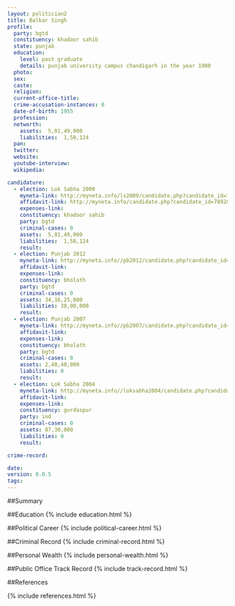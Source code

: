 ```yaml
---
layout: politician2
title: Balkar Singh
profile: 
  party: bgtd
  constituency: khadoor sahib
  state: punjab
  education: 
    level: post graduate
    details: punjab university campus chandigarh in the year 1980
  photo: 
  sex: 
  caste: 
  religion: 
  current-office-title: 
  crime-accusation-instances: 0
  date-of-birth: 1955
  profession: 
  networth: 
    assets:  5,01,49,000
    liabilities:  1,50,124
  pan: 
  twitter: 
  website: 
  youtube-interview: 
  wikipedia: 

candidature: 
  - election: Lok Sabha 2009
    myneta-link: http://myneta.info/ls2009/candidate.php?candidate_id=7892
    affidavit-link: http://myneta.info/candidate.php?candidate_id=7892&scan=original
    expenses-link: 
    constituency: khadoor sahib 
    party: bgtd
    criminal-cases: 0
    assets:  5,01,49,000
    liabilities:  1,50,124
    result:  
  - election: Punjab 2012
    myneta-link: http://myneta.info//pb2012/candidate.php?candidate_id=585
    affidavit-link: 
    expenses-link: 
    constituency: bholath 
    party: bgtd
    criminal-cases: 0
    assets: 34,16,25,000
    liabilities: 38,00,000
    result:  
  - election: Punjab 2007
    myneta-link: http://myneta.info//pb2007/candidate.php?candidate_id=353
    affidavit-link: 
    expenses-link: 
    constituency: bholath 
    party: bgtd
    criminal-cases: 0
    assets: 2,40,40,000
    liabilities: 0
    result:  
  - election: Lok Sabha 2004
    myneta-link: http://myneta.info//loksabha2004/candidate.php?candidate_id=3025
    affidavit-link: 
    expenses-link: 
    constituency: gurdaspur 
    party: ind
    criminal-cases: 0
    assets: 87,30,000
    liabilities: 0
    result:  

crime-record: 

date: 
version: 0.0.5
tags: 
---
```

##Summary


##Education
{% include education.html %}


##Political Career
{% include political-career.html %}


##Criminal Record
{% include criminal-record.html %}


##Personal Wealth
{% include personal-wealth.html %}


##Public Office Track Record
{% include track-record.html %}


##References


{% include references.html %}